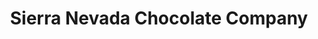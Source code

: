 ---
title: "Sierra Nevada Chocolate Company"
url: /reno/sierra-nevada-chocolate-company/
shop: Schokolade
---